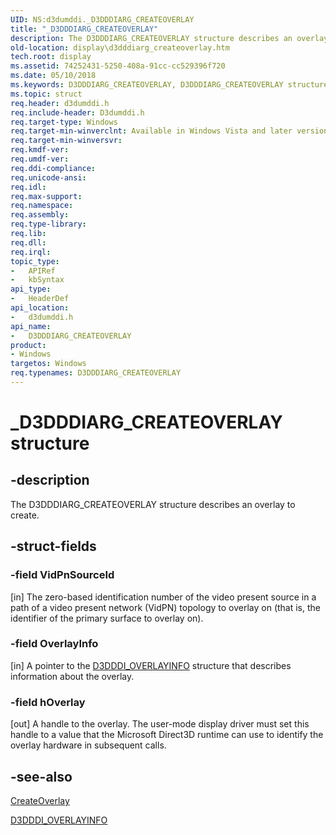 ```yaml
---
UID: NS:d3dumddi._D3DDDIARG_CREATEOVERLAY
title: "_D3DDDIARG_CREATEOVERLAY"
description: The D3DDDIARG_CREATEOVERLAY structure describes an overlay to create.
old-location: display\d3dddiarg_createoverlay.htm
tech.root: display
ms.assetid: 74252431-5250-408a-91cc-cc529396f720
ms.date: 05/10/2018
ms.keywords: D3DDDIARG_CREATEOVERLAY, D3DDDIARG_CREATEOVERLAY structure [Display Devices], UMDisplayDriver_param_Structs_3261a00d-4b26-4c64-a5e0-abd453aee84c.xml, _D3DDDIARG_CREATEOVERLAY, d3dumddi/D3DDDIARG_CREATEOVERLAY, display.d3dddiarg_createoverlay
ms.topic: struct
req.header: d3dumddi.h
req.include-header: D3dumddi.h
req.target-type: Windows
req.target-min-winverclnt: Available in Windows Vista and later versions of the Windows operating systems.
req.target-min-winversvr: 
req.kmdf-ver: 
req.umdf-ver: 
req.ddi-compliance: 
req.unicode-ansi: 
req.idl: 
req.max-support: 
req.namespace: 
req.assembly: 
req.type-library: 
req.lib: 
req.dll: 
req.irql: 
topic_type:
-	APIRef
-	kbSyntax
api_type:
-	HeaderDef
api_location:
-	d3dumddi.h
api_name:
-	D3DDDIARG_CREATEOVERLAY
product:
- Windows
targetos: Windows
req.typenames: D3DDDIARG_CREATEOVERLAY
---
```


# _D3DDDIARG_CREATEOVERLAY structure


## -description


The D3DDDIARG_CREATEOVERLAY structure describes an overlay to create. 


## -struct-fields




### -field VidPnSourceId

[in] The zero-based identification number of the video present source in a path of a video present network (VidPN) topology to overlay on (that is, the identifier of the primary surface to overlay on).


### -field OverlayInfo

[in] A pointer to the <a href="https://msdn.microsoft.com/library/windows/hardware/ff544621">D3DDDI_OVERLAYINFO</a> structure that describes information about the overlay. 


### -field hOverlay

[out] A handle to the overlay. The user-mode display driver must set this handle to a value that the Microsoft Direct3D runtime can use to identify the overlay hardware in subsequent calls.


## -see-also




<a href="https://msdn.microsoft.com/761377ff-95a6-426b-8372-3f347870f9c4">CreateOverlay</a>



<a href="https://msdn.microsoft.com/library/windows/hardware/ff544621">D3DDDI_OVERLAYINFO</a>
 

 

